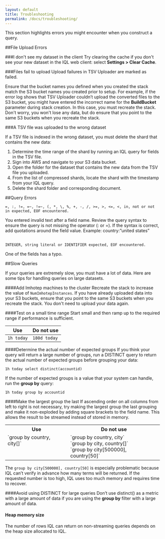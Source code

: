 ```yaml
---
layout: default
title: Troubleshooting
permalink: /docs/troubleshooting/
---
```


This section highlights errors you might encounter when you construct a query. 

##File Upload Errors

###I don't see my dataset in the client
Try clearing the cache if you don't see your new dataset in the IQL web client: select **Settings > Clear Cache**.

###Files fail to upload
Upload failures in TSV Uploader are marked as failed.

Ensure that the bucket names you defined when you created the stack match the S3 bucket names you created prior to setup. For example, if the error log shows that TSV Uploader couldn’t upload the converted files to the S3 bucket, you might have entered the incorrect name for the **BuildBucket** parameter during stack creation. In this case, you must recreate the stack. Don't worry, you won't lose any data, but do ensure that you point to the same S3 buckets when you recreate the stack.

###A TSV file was uploaded to the wrong dataset

If a TSV file is indexed in the wrong dataset, you must delete the shard that contains the new data:

1. Determine the time range of the shard by running an IQL query for fields in the TSV file.
2. Sign into AWS and navigate to your S3 data bucket. 
3. Open the folder for the dataset that contains the new data from the TSV file you uploaded.
4. From the list of compressed shards, locate the shard with the timestamp from your IQL query.
5. Delete the shard folder and corresponding document.

##Query Errors

 `=, :, !=, =~, !=~, (, *, \, %, +, -, /, >=, >, <=, <, in, not or not in expected, EOF encountered.`

You entered invalid text after a field name. Review the query syntax to ensure the query is not missing the operator (: or =). If the syntax is correct, add quotations around the field value. Example: country:”united states” <br><br>

`INTEGER, string literal or IDENTIFIER expected, EOF encountered.`

One of the fields has a typo.

##Slow Queries

If your queries are extremely slow, you must have a lot of data. Here are some tips for handling queries on large datasets.

####Add Imhotep machines to the cluster
Recreate the stack to increase the value of `NumImhotepInstances`. If you have already uploaded data into your S3 buckets, ensure that you point to the same S3 buckets when you recreate the stack. You don't need to upload your data again.

####Test on a small time range
Start small and then ramp up to the required range if performance is sufficient. 

| Use |  Do not use |
| ------ | --------|
| `1h today` |  `180d today` |

####Determine the actual number of expected groups
If you think your query will return a large number of groups, run a DISTINCT query to return the actual number of expected groups before grouping your data:

`1h today select distinct(accountid)`

If the number of expected groups is a value that your system can handle, run the **group by** query:

`1h today group by accountid`

####Make the largest group the last
If ascending order on all columns from left to right is not necessary, try making the largest group the last grouping and make it non-exploded by adding square brackets to the field name. This allows the result to be streamed instead of stored in memory.
<table>
  <tr>
    <th>Use</th>
    <th>Do not use</th>
  </tr>
  <tr>
    <td valign="top">`group by country, city[]`</td>
    <td valign="top"> `group by country, city`<br>
`group by city, country[]` <br>
`group by city[500000], country[50]` </td>
  </tr>
</table>



The `group by city[500000], country[50]` is especially problematic because IQL can’t verify in advance how many terms will be returned. If the requested number is too high, IQL uses too much memory and requires time to recover.

####Avoid using DISTINCT for large queries
Don’t use distinct() as a metric with a large amount of data if you are using the **group by** filter with a large amount of data. 

#### Heap memory size
The number of rows IQL can return on non-streaming queries depends on the heap size allocated to IQL.


